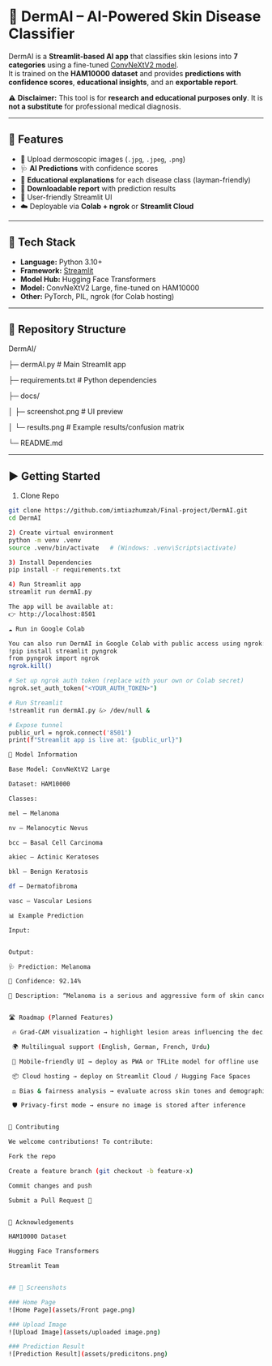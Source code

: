 # 🧠 DermAI – AI-Powered Skin Disease Classifier

DermAI is a **Streamlit-based AI app** that classifies skin lesions into **7 categories** using a fine-tuned [ConvNeXtV2 model](https://huggingface.co/ALM-AHME/convnextv2-large-1k-224-finetuned-Lesion-Classification-HAM10000-AH-60-20-20).  
It is trained on the **HAM10000 dataset** and provides **predictions with confidence scores**, **educational insights**, and an **exportable report**.  

⚠️ **Disclaimer:** This tool is for **research and educational purposes only**. It is **not a substitute** for professional medical diagnosis.

---

## 🚀 Features

- 📂 Upload dermoscopic images (`.jpg`, `.jpeg`, `.png`)  
- 🩺 **AI Predictions** with confidence scores  
- 📖 **Educational explanations** for each disease class (layman-friendly)  
- 📝 **Downloadable report** with prediction results  
- 🎨 User-friendly Streamlit UI  
- ☁️ Deployable via **Colab + ngrok** or **Streamlit Cloud**  

---

## 🔧 Tech Stack

- **Language:** Python 3.10+  
- **Framework:** [Streamlit](https://streamlit.io/)  
- **Model Hub:** Hugging Face Transformers  
- **Model:** ConvNeXtV2 Large, fine-tuned on HAM10000  
- **Other:** PyTorch, PIL, ngrok (for Colab hosting)  

---

## 📂 Repository Structure

DermAI/

├─ dermAI.py # Main Streamlit app

├─ requirements.txt # Python dependencies

├─ docs/

│ ├─ screenshot.png # UI preview

│ └─ results.png # Example results/confusion matrix

└─ README.md


---

## ▶️ Getting Started

1) Clone Repo
```bash
git clone https://github.com/imtiazhumzah/Final-project/DermAI.git
cd DermAI

2) Create virtual environment
python -m venv .venv
source .venv/bin/activate   # (Windows: .venv\Scripts\activate)

3) Install Dependencies
pip install -r requirements.txt

4) Run Streamlit app
streamlit run dermAI.py

The app will be available at:
👉 http://localhost:8501

☁️ Run in Google Colab

You can also run DermAI in Google Colab with public access using ngrok:
!pip install streamlit pyngrok
from pyngrok import ngrok
ngrok.kill()

# Set up ngrok auth token (replace with your own or Colab secret)
ngrok.set_auth_token("<YOUR_AUTH_TOKEN>")

# Run Streamlit
!streamlit run dermAI.py &> /dev/null &

# Expose tunnel
public_url = ngrok.connect('8501')
print(f"Streamlit app is live at: {public_url}")

🧠 Model Information

Base Model: ConvNeXtV2 Large

Dataset: HAM10000

Classes:

mel – Melanoma

nv – Melanocytic Nevus

bcc – Basal Cell Carcinoma

akiec – Actinic Keratoses

bkl – Benign Keratosis

df – Dermatofibroma

vasc – Vascular Lesions

📊 Example Prediction

Input:


Output:

🩺 Prediction: Melanoma

🎯 Confidence: 92.14%

📖 Description: “Melanoma is a serious and aggressive form of skin cancer...”


🛣️ Roadmap (Planned Features)

 🔥 Grad-CAM visualization → highlight lesion areas influencing the decision

 🌍 Multilingual support (English, German, French, Urdu)

 📲 Mobile-friendly UI → deploy as PWA or TFLite model for offline use

 📦 Cloud hosting → deploy on Streamlit Cloud / Hugging Face Spaces

 ⚖️ Bias & fairness analysis → evaluate across skin tones and demographics

 🛡️ Privacy-first mode → ensure no image is stored after inference


🙌 Contributing

We welcome contributions! To contribute:

Fork the repo

Create a feature branch (git checkout -b feature-x)

Commit changes and push

Submit a Pull Request 🚀


👏 Acknowledgements

HAM10000 Dataset

Hugging Face Transformers

Streamlit Team


## 📸 Screenshots

### Home Page
![Home Page](assets/Front page.png)

### Upload Image
![Upload Image](assets/uploaded image.png)

### Prediction Result
![Prediction Result](assets/predicitons.png)

